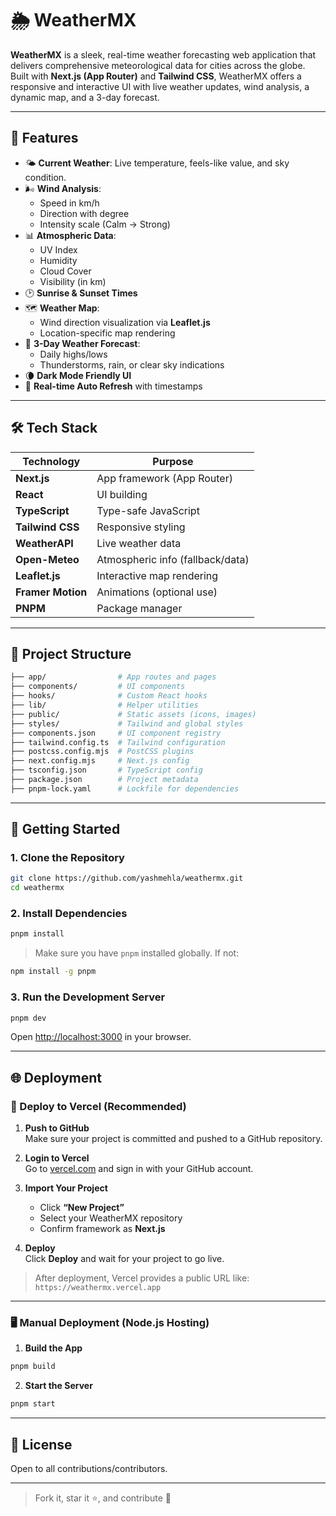 # 🌦️ WeatherMX

**WeatherMX** is a sleek, real-time weather forecasting web application that delivers comprehensive meteorological data for cities across the globe. Built with **Next.js (App Router)** and **Tailwind CSS**, WeatherMX offers a responsive and interactive UI with live weather updates, wind analysis, a dynamic map, and a 3-day forecast.

---

## 🚀 Features

- 🌤️ **Current Weather**: Live temperature, feels-like value, and sky condition.
- 🌬️ **Wind Analysis**:
  - Speed in km/h
  - Direction with degree
  - Intensity scale (Calm → Strong)
- 📊 **Atmospheric Data**:
  - UV Index
  - Humidity
  - Cloud Cover
  - Visibility (in km)
- 🕑 **Sunrise & Sunset Times**
- 🗺️ **Weather Map**:
  - Wind direction visualization via **Leaflet.js**
  - Location-specific map rendering
- 📅 **3-Day Weather Forecast**:
  - Daily highs/lows
  - Thunderstorms, rain, or clear sky indications
- 🌘 **Dark Mode Friendly UI**
- 🔁 **Real-time Auto Refresh** with timestamps

---

## 🛠️ Tech Stack

| Technology     | Purpose                         |
|----------------|----------------------------------|
| **Next.js**    | App framework (App Router)       |
| **React**      | UI building                      |
| **TypeScript** | Type-safe JavaScript             |
| **Tailwind CSS** | Responsive styling             |
| **WeatherAPI** | Live weather data                |
| **Open-Meteo** | Atmospheric info (fallback/data) |
| **Leaflet.js** | Interactive map rendering        |
| **Framer Motion** | Animations (optional use)    |
| **PNPM**       | Package manager                  |

---

## 📁 Project Structure

```bash
├── app/                # App routes and pages
├── components/         # UI components
├── hooks/              # Custom React hooks
├── lib/                # Helper utilities
├── public/             # Static assets (icons, images)
├── styles/             # Tailwind and global styles
├── components.json     # UI component registry
├── tailwind.config.ts  # Tailwind configuration
├── postcss.config.mjs  # PostCSS plugins
├── next.config.mjs     # Next.js config
├── tsconfig.json       # TypeScript config
├── package.json        # Project metadata
├── pnpm-lock.yaml      # Lockfile for dependencies
```

---

## 🔧 Getting Started

### 1. Clone the Repository

```bash
git clone https://github.com/yashmehla/weathermx.git
cd weathermx
```

### 2. Install Dependencies

```bash
pnpm install
```

> Make sure you have `pnpm` installed globally. If not:

```bash
npm install -g pnpm
```

### 3. Run the Development Server

```bash
pnpm dev
```

Open [http://localhost:3000](http://localhost:3000) in your browser.

---

## 🌐 Deployment

### 🚀 Deploy to Vercel (Recommended)

1. **Push to GitHub**  
   Make sure your project is committed and pushed to a GitHub repository.

2. **Login to Vercel**  
   Go to [vercel.com](https://vercel.com) and sign in with your GitHub account.

3. **Import Your Project**  
   - Click **“New Project”**
   - Select your WeatherMX repository
   - Confirm framework as **Next.js**

4. **Deploy**  
   Click **Deploy** and wait for your project to go live.

> After deployment, Vercel provides a public URL like:  
> `https://weathermx.vercel.app`

---

### 🖥️ Manual Deployment (Node.js Hosting)

1. **Build the App**

```bash
pnpm build
```

2. **Start the Server**

```bash
pnpm start
```

---

## 📜 License

Open to all contributions/contributors.

---

> Fork it, star it ⭐, and contribute 🚀
